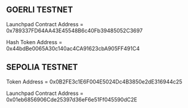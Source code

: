 ## GOERLI TESTNET

Launchpad Contract Address = 0x789337FD64AA43E45548B6c40Fb39485052C3697

Hash Token Address = 0x44bdBe0065A30c140ac4CA91623cbA905FF491C4

## SEPOLIA TESTNET
Token Address = 0x0B2FE3c1E6F004E5024Dc4B3850e2dE316944c25

Launchpad Contract Address = 0x01eb6856906Cde25397d36eF6e51Ff045590dC2E